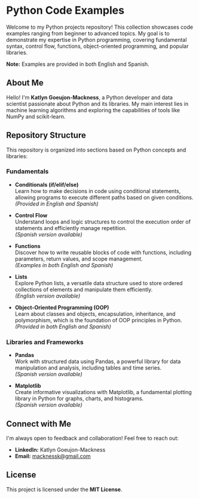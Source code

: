 # Python Code Examples

Welcome to my Python projects repository! This collection showcases code examples ranging from beginner to advanced topics. My goal is to demonstrate my expertise in Python programming, covering fundamental syntax, control flow, functions, object-oriented programming, and popular libraries.

**Note:** Examples are provided in both English and Spanish.

## About Me
Hello! I'm **Katlyn Goeujon-Mackness**, a Python developer and data scientist passionate about Python and its libraries. My main interest lies in machine learning algorithms and exploring the capabilities of tools like NumPy and scikit-learn.

## Repository Structure

This repository is organized into sections based on Python concepts and libraries:

### **Fundamentals**
- **Conditionals (if/elif/else)**  
  Learn how to make decisions in code using conditional statements, allowing programs to execute different paths based on given conditions.  
  *(Provided in English and Spanish)*  

- **Control Flow**  
  Understand loops and logic structures to control the execution order of statements and efficiently manage repetition.  
  *(Spanish version available)*  

- **Functions**  
  Discover how to write reusable blocks of code with functions, including parameters, return values, and scope management.  
  *(Examples in both English and Spanish)*  

- **Lists**  
  Explore Python lists, a versatile data structure used to store ordered collections of elements and manipulate them efficiently.  
  *(English version available)*  

- **Object-Oriented Programming (OOP)**  
  Learn about classes and objects, encapsulation, inheritance, and polymorphism, which is the foundation of OOP principles in Python.  
  *(Provided in both English and Spanish)*  

### **Libraries and Frameworks**
- **Pandas**  
  Work with structured data using Pandas, a powerful library for data manipulation and analysis, including tables and time series.  
  *(Spanish version available)*  

- **Matplotlib**  
  Create informative visualizations with Matplotlib, a fundamental plotting library in Python for graphs, charts, and histograms.  
  *(Spanish version available)*  

## Connect with Me
I'm always open to feedback and collaboration! Feel free to reach out:
- **LinkedIn:** Katlyn Goeujon-Mackness
- **Email:** [macknessk@gmail.com](mailto:macknessk@gmail.com)

## License
This project is licensed under the **MIT License**.
